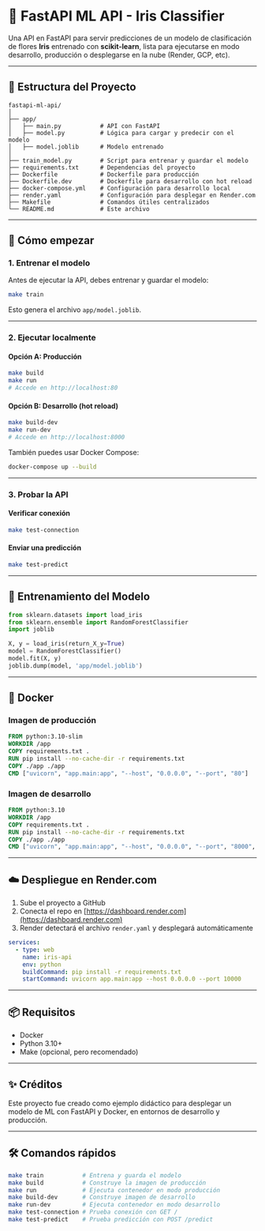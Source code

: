 # 🌸 FastAPI ML API - Iris Classifier

Una API en FastAPI para servir predicciones de un modelo de clasificación de flores **Iris** entrenado con **scikit-learn**, lista para ejecutarse en modo desarrollo, producción o desplegarse en la nube (Render, GCP, etc).

---

## 📁 Estructura del Proyecto

```
fastapi-ml-api/
│
├── app/
│   ├── main.py           # API con FastAPI
│   ├── model.py          # Lógica para cargar y predecir con el modelo
│   ├── model.joblib      # Modelo entrenado
│
├── train_model.py        # Script para entrenar y guardar el modelo
├── requirements.txt      # Dependencias del proyecto
├── Dockerfile            # Dockerfile para producción
├── Dockerfile.dev        # Dockerfile para desarrollo con hot reload
├── docker-compose.yml    # Configuración para desarrollo local
├── render.yaml           # Configuración para desplegar en Render.com
├── Makefile              # Comandos útiles centralizados
└── README.md             # Este archivo
```

---

## 🚀 Cómo empezar

### 1. Entrenar el modelo

Antes de ejecutar la API, debes entrenar y guardar el modelo:

```bash
make train
```

Esto genera el archivo `app/model.joblib`.

---

### 2. Ejecutar localmente

#### Opción A: Producción

```bash
make build
make run
# Accede en http://localhost:80
```

#### Opción B: Desarrollo (hot reload)

```bash
make build-dev
make run-dev
# Accede en http://localhost:8000
```

También puedes usar Docker Compose:

```bash
docker-compose up --build
```

---

### 3. Probar la API

#### Verificar conexión

```bash
make test-connection
```

#### Enviar una predicción

```bash
make test-predict
```

---

## 🧠 Entrenamiento del Modelo

```python
from sklearn.datasets import load_iris
from sklearn.ensemble import RandomForestClassifier
import joblib

X, y = load_iris(return_X_y=True)
model = RandomForestClassifier()
model.fit(X, y)
joblib.dump(model, 'app/model.joblib')
```

---

## 🐳 Docker

### Imagen de producción

```Dockerfile
FROM python:3.10-slim
WORKDIR /app
COPY requirements.txt .
RUN pip install --no-cache-dir -r requirements.txt
COPY ./app ./app
CMD ["uvicorn", "app.main:app", "--host", "0.0.0.0", "--port", "80"]
```

### Imagen de desarrollo

```Dockerfile
FROM python:3.10
WORKDIR /app
COPY requirements.txt .
RUN pip install --no-cache-dir -r requirements.txt
COPY ./app ./app
CMD ["uvicorn", "app.main:app", "--host", "0.0.0.0", "--port", "8000", "--reload"]
```

---

## ☁️ Despliegue en Render.com

1. Sube el proyecto a GitHub
2. Conecta el repo en [https://dashboard.render.com](https://dashboard.render.com)
3. Render detectará el archivo `render.yaml` y desplegará automáticamente

```yaml
services:
  - type: web
    name: iris-api
    env: python
    buildCommand: pip install -r requirements.txt
    startCommand: uvicorn app.main:app --host 0.0.0.0 --port 10000
```

---

## 📦 Requisitos

* Docker
* Python 3.10+
* Make (opcional, pero recomendado)

---

## ✨ Créditos

Este proyecto fue creado como ejemplo didáctico para desplegar un modelo de ML con FastAPI y Docker, en entornos de desarrollo y producción.

---

## 🛠 Comandos rápidos

```bash
make train           # Entrena y guarda el modelo
make build           # Construye la imagen de producción
make run             # Ejecuta contenedor en modo producción
make build-dev       # Construye imagen de desarrollo
make run-dev         # Ejecuta contenedor en modo desarrollo
make test-connection # Prueba conexión con GET /
make test-predict    # Prueba predicción con POST /predict
```

